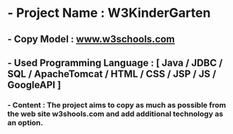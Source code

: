# - Project Name : W3KinderGarten

## - Copy Model : www.w3schools.com

## - Used Programming Language : [ Java / JDBC / SQL / ApacheTomcat / HTML / CSS / JSP / JS /  GoogleAPI ]

### - Content : The project aims to copy as much as possible from the web site w3shools.com and add additional technology as an option.
